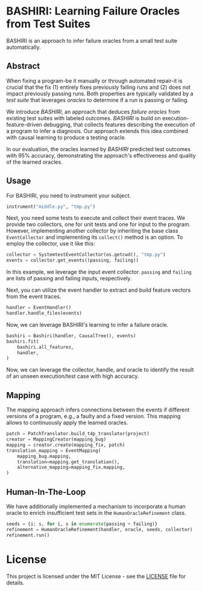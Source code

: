 # BASHIRI: Learning Failure Oracles from Test Suites

BASHIRI is an approach to infer failure oracles from a small test suite automatically.

## Abstract

When fixing a program-be it manually or through automated repair-it is crucial that the fix (1) entirely fixes previously failing runs and (2) does not impact previously passing runs.
Both properties are typically validated by a _test suite_ that leverages _oracles_ to determine if a run is passing or failing.
   
We introduce _BASHIRI_, an approach that deduces _failure oracles_ from existing test suites with labeled outcomes.
_BASHIRI_ is build on execution-feature-driven debugging, that collects features describing the execution of a program to infer a diagnosis. 
Our approach extends this idea combined with causal learning to produce a testing oracle.
   
In our evaluation, the oracles learned by _BASHIRI_ predicted test outcomes with 95% accuracy, demonstrating the approach's effectiveness and quality of the learned oracles.

## Usage

For BASHIRI, you need to instrument your subject.
```python
instrument("middle.py", "tmp.py")
```
Next, you need some tests to execute and collect their event traces. 
We provide two collectors, one for unit tests and one for input to the program.
However, implementing another collector by inheriting the base class `EventCollector` and implementing its `collect()` method is an option.
To employ the collector, use it like this:
```python
collector = SystemtestEventCollector(os.getcwd(), "tmp.py")
events = collector.get_events((passing, failing))
```
In this example, we leverage the input event collector. `passing` and `failing` are lists of passing and failing inputs, respectively.

Next, you can utilize the event handler to extract and build feature vectors from the event traces.
```python
handler = EventHandler()
handler.handle_files(events)
```

Now, we can leverage BASHIRI's learning to infer a failure oracle.
```python
bashiri = Bashiri(handler, CausalTree(), events)
bashiri.fit(
    bashiri.all_features,
    handler,
)
``` 

Now, we can leverage the collector, handle, and oracle to identify the result of an unseen execution/test case with high accuracy.

## Mapping

The mapping approach infers connections between the events if different versions of a program, e.g., a faulty and a fixed version.
This mapping allows to continuously apply the learned oracles.

```python
patch = PatchTranslator.build_t4p_translator(project)
creator = MappingCreator(mapping_bug)
mapping = creator.create(mapping_fix, patch)
translation_mapping = EventMapping(
    mapping_bug.mapping,
    translation=mapping.get_translation(),
    alternative_mapping=mapping_fix.mapping,
)
```

## Human-In-The-Loop

We have additionally implemented a mechanism to incorporate a human oracle to enrich insufficient test sets in the `HumanOracleRefinement` class.
```python
seeds = {i: s, for i, s in enumerate(passing + failing)}
refinement = HumanOracleRefinement(handler, oracle, seeds, collector)
refinement.run()
```

# License

This project is licensed under the MIT License - see the [LICENSE](LICENSE) file for details.